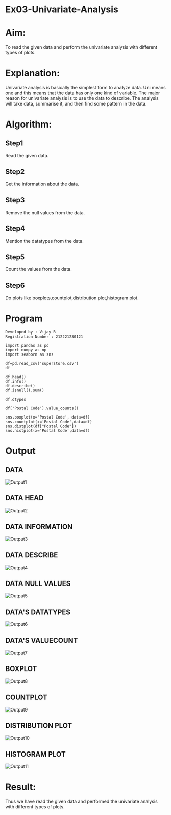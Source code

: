 # Ex03-Univariate-Analysis
# Aim:
To read the given data and perform the univariate analysis with different types of plots.
# Explanation:
Univariate analysis is basically the simplest form to analyze data. Uni means one and this means that the data has only one kind of variable. The major reason for univariate analysis is to use the data to describe. The analysis will take data, summarise it, and then find some pattern in the data.
# Algorithm:
## Step1
Read the given data.
## Step2
Get the information about the data.
## Step3
Remove the null values from the data.
## Step4
Mention the datatypes from the data.
## Step5
Count the values from the data.
## Step6
Do plots like boxplots,countplot,distribution plot,histogram plot.
# Program
~~~
Developed by : Vijay R
Registration Number : 212221230121
~~~
~~~
import pandas as pd
import numpy as np
import seaborn as sns

df=pd.read_csv('superstore.csv')
df

df.head()
df.info()
df.describe()
df.isnull().sum()

df.dtypes

df['Postal Code'].value_counts()

sns.boxplot(x='Postal Code', data=df)
sns.countplot(x='Postal Code',data=df)
sns.distplot(df["Postal Code"])
sns.histplot(x='Postal Code',data=df)
~~~
# Output
## DATA
![Output1]()
## DATA HEAD
![Output2]()
## DATA INFORMATION
![Output3]()
## DATA DESCRIBE
![Output4]()
## DATA NULL VALUES
![Output5]()
## DATA'S DATATYPES
![Output6]()
## DATA'S VALUECOUNT
![Output7]()
## BOXPLOT
![Output8]()
## COUNTPLOT
![Output9]()
## DISTRIBUTION PLOT
![Output10]()
## HISTOGRAM PLOT
![Output11]()
# Result:
Thus we have read the given data and performed the univariate analysis with different types of plots.

